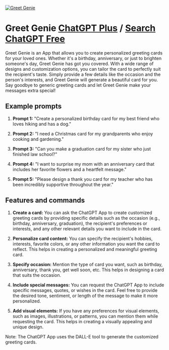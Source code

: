 
[![Greet Genie](https://files.oaiusercontent.com/file-2WaUTN4wuiads2LHv9ZCL3Fb?se=2123-10-17T00%3A20%3A47Z&sp=r&sv=2021-08-06&sr=b&rscc=max-age%3D31536000%2C%20immutable&rscd=attachment%3B%20filename%3DDALL%25C2%25B7E%25202023-11-09%252014.58.29%2520-%2520Create%2520a%2520logo%2520for%2520a%2520greeting%2520card%2520generation%2520website%2520named%2520%2527Greet%2520Genie%2527.%2520The%2520logo%2520should%2520feature%2520a%2520magical%2520lamp%2520to%2520represent%2520the%2520%2527genie%2527%2520aspect%252C%2520with.png&sig=9W0/5cy5ytzIADyWXzKfvSn%2BJHfPr%2Bb0lvdV1UyTTG8%3D)](https://chat.openai.com/g/g-e6Y06eboe-greet-genie)

# Greet Genie [ChatGPT Plus](https://chat.openai.com/g/g-e6Y06eboe-greet-genie) / [Search ChatGPT Free](https://gptcall.net/index.html#/?search=Greet%20Genie)

Greet Genie is an App that allows you to create personalized greeting cards for your loved ones. Whether it's a birthday, anniversary, or just to brighten someone's day, Greet Genie has got you covered. With a wide range of designs and customization options, you can tailor the card to perfectly suit the recipient's taste. Simply provide a few details like the occasion and the person's interests, and Greet Genie will generate a beautiful card for you. Say goodbye to generic greeting cards and let Greet Genie make your messages extra special!

## Example prompts

1. **Prompt 1:** "Create a personalized birthday card for my best friend who loves hiking and has a dog."

2. **Prompt 2:** "I need a Christmas card for my grandparents who enjoy cooking and gardening."

3. **Prompt 3:** "Can you make a graduation card for my sister who just finished law school?"

4. **Prompt 4:** "I want to surprise my mom with an anniversary card that includes her favorite flowers and a heartfelt message."

5. **Prompt 5:** "Please design a thank you card for my teacher who has been incredibly supportive throughout the year."

## Features and commands

1. **Create a card:** You can ask the ChatGPT App to create customized greeting cards by providing specific details such as the occasion (e.g., birthday, anniversary, graduation), the recipient's preferences or interests, and any other relevant details you want to include in the card.

2. **Personalize card content:** You can specify the recipient's hobbies, interests, favorite colors, or any other information you want the card to reflect. This helps in creating a personalized and meaningful greeting card.

3. **Specify occasion:** Mention the type of card you want, such as birthday, anniversary, thank you, get well soon, etc. This helps in designing a card that suits the occasion.

4. **Include special messages:** You can request the ChatGPT App to include specific messages, quotes, or wishes in the card. Feel free to provide the desired tone, sentiment, or length of the message to make it more personalized.

5. **Add visual elements:** If you have any preferences for visual elements, such as images, illustrations, or patterns, you can mention them while requesting the card. This helps in creating a visually appealing and unique design.

Note: The ChatGPT App uses the DALL-E tool to generate the customized greeting cards.


